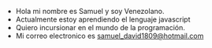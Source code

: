 - Hola mi nombre es Samuel y soy Venezolano. 
- Actualmente estoy aprendiendo el lenguaje javascript
-  Quiero incursionar en el mundo de la programación.
-  Mi correo electronico es samuel_david1809@hotmail.com

<!---
bacalao18/bacalao18 is a ✨ special ✨ repository because its `README.md` (this file) appears on your GitHub profile.
You can click the Preview link to take a look at your changes.
--->
